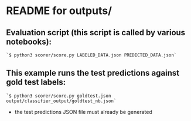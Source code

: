 README for outputs/
===================


Evaluation script (this script is called by various notebooks):
---------------------------------------------------------------
    `$ python3 scorer/score.py LABELED_DATA.json PREDICTED_DATA.json` 


This example runs the test predictions against gold test labels:
---------------------------------------------------------------
    `$ python3 scorer/score.py goldtest.json output/classifier_output/goldtest_nb.json`


* the test predictions JSON file must already be generated
